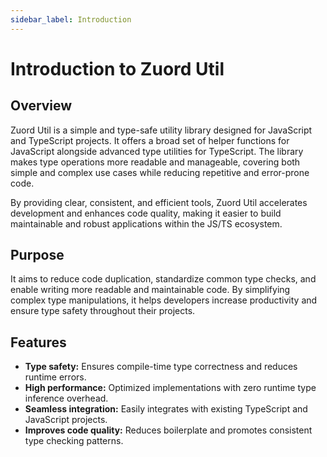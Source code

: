 ```yaml
---
sidebar_label: Introduction
---
```


# Introduction to Zuord Util

## Overview

Zuord Util is a simple and type-safe utility library designed for JavaScript and TypeScript projects. It offers a broad set of helper functions for JavaScript alongside advanced type utilities for TypeScript. The library makes type operations more readable and manageable, covering both simple and complex use cases while reducing repetitive and error-prone code.

By providing clear, consistent, and efficient tools, Zuord Util accelerates development and enhances code quality, making it easier to build maintainable and robust applications within the JS/TS ecosystem.

## Purpose

It aims to reduce code duplication, standardize common type checks, and enable writing more readable and maintainable code. By simplifying complex type manipulations, it helps developers increase productivity and ensure type safety throughout their projects.

## Features
- **Type safety:** Ensures compile-time type correctness and reduces runtime errors.  
- **High performance:** Optimized implementations with zero runtime type inference overhead.  
- **Seamless integration:** Easily integrates with existing TypeScript and JavaScript projects.  
- **Improves code quality:** Reduces boilerplate and promotes consistent type checking patterns.  